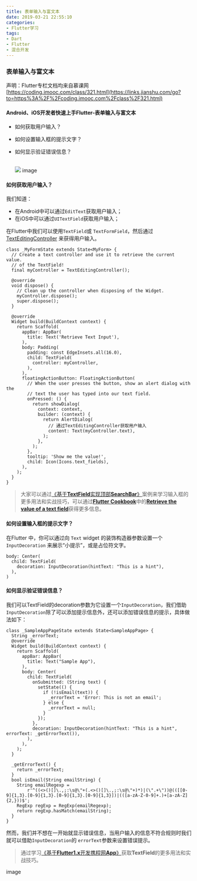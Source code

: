 ```yaml
---
title: 表单输入与富文本
date: 2019-03-21 22:55:10
categories: 
- Flutter学习
tags:
- Dart
- Flutter
- 混合开发
---
```


### 表单输入与富文本

声明：Flutter专栏文档均来自慕课网  
[https://coding.imooc.com/class/321.html](https://links.jianshu.com/go?to=https%3A%2F%2Fcoding.imooc.com%2Fclass%2F321.html)

#### Android、iOS开发者快速上手Flutter-表单输入与富文本

*   如何获取用户输入？
    
*   如何设置输入框的提示文字？
    
*   如何显示验证错误信息？  
    ​
    
    ![](//upload-images.jianshu.io/upload_images/9404810-96ba0e75c4866110.png?imageMogr2/auto-orient/strip|imageView2/2/w/1200/format/webp) image

#### 如何获取用户输入？

我们知道：

*   在Android中可以通过`EditText`获取用户输入；
*   在iOS中可以通过`UITextField`获取用户输入；

在Flutter中我们可以使用`TextField`或 `TextFormField`，然后通过[TextEditingController](https://links.jianshu.com/go?to=https%3A%2F%2Fdocs.flutter.io%2Fflutter%2Fwidgets%2FTextEditingController-class.html) 来获得用户输入。

```
class _MyFormState extends State<MyForm> {
  // Create a text controller and use it to retrieve the current value.
  // of the TextField!
  final myController = TextEditingController();
    
  @override
  void dispose() {
    // Clean up the controller when disposing of the Widget.
    myController.dispose();
    super.dispose();
  }
    
  @override
  Widget build(BuildContext context) {
    return Scaffold(
      appBar: AppBar(
        title: Text('Retrieve Text Input'),
      ),
      body: Padding(
        padding: const EdgeInsets.all(16.0),
        child: TextField(
          controller: myController,
        ),
      ),
      floatingActionButton: FloatingActionButton(
        // When the user presses the button, show an alert dialog with the
        // text the user has typed into our text field.
        onPressed: () {
          return showDialog(
            context: context,
            builder: (context) {
              return AlertDialog(
                // 通过TextEditingController获取用户输入
                content: Text(myController.text),
              );
            },
          );
        },
        tooltip: 'Show me the value!',
        child: Icon(Icons.text_fields),
      ),
    );
  }
} 
```

> 大家可以通过[《基于**TextField**实现顶部**SearchBar**》](https://links.jianshu.com/go?to=https%3A%2F%2Fcoding.imooc.com%2Fclass%2F321.html)案例来学习输入框的更多用法和实战技巧，可以通过[**Flutter Cookbook**](https://links.jianshu.com/go?to=https%3A%2F%2Fflutter.io%2Fdocs%2Fcookbook)中的[**Retrieve the value of a text field**](https://links.jianshu.com/go?to=https%3A%2F%2Fflutter.io%2Fdocs%2Fcookbook%2Fforms%2Fretrieve-input)获得更多信息。

#### 如何设置输入框的提示文字？

在Flutter 中，你可以通过向 `Text` widget 的装饰构造器参数设置一个`InputDecoration` 来展示“小提示”，或是占位符文字。

```
body: Center(
  child: TextField(
    decoration: InputDecoration(hintText: "This is a hint"),
  ),
) 
```

#### 如何显示验证错误信息？

我们可以TextField的decoration参数为它设置一个`InputDecoration`，我们借助`InputDecoration`除了可以添加提示信息外，还可以添加错误信息的提示，具体做法如下：

```
class _SampleAppPageState extends State<SampleAppPage> {
  String _errorText;
  @override
  Widget build(BuildContext context) {
    return Scaffold(
      appBar: AppBar(
        title: Text("Sample App"),
      ),
      body: Center(
        child: TextField(
          onSubmitted: (String text) {
            setState(() {
              if (!isEmail(text)) {
                _errorText = 'Error: This is not an email';
              } else {
                _errorText = null;
              }
            });
          },
          decoration: InputDecoration(hintText: "This is a hint", errorText: _getErrorText()),
        ),
      ),
    );
  }

  _getErrorText() {
    return _errorText;
  }
  bool isEmail(String emailString) {
    String emailRegexp =
        r'^((<>()[]\.,;:\s@\"+(.<>()[]\.,;:\s@\"+)*)|(\".+\"))@(([[0-9]{1,3}.[0-9]{1,3}.[0-9]{1,3}.[0-9]{1,3}])|(([a-zA-Z-0-9]+.)+[a-zA-Z]{2,}))$';
    RegExp regExp = RegExp(emailRegexp);
    return regExp.hasMatch(emailString);
  }
} 
```

然而，我们并不想在一开始就显示错误信息，当用户输入的信息不符合规则时我们就可以借助`InputDecoration`的 `errorText`参数来设置错误提示。

> 通过学习[《基于**Flutter1.x**开发携程网**App**》](https://links.jianshu.com/go?to=https%3A%2F%2Fcoding.imooc.com%2Fclass%2F321.html)获取**TextField**的更多用法和实战技巧。

 image
